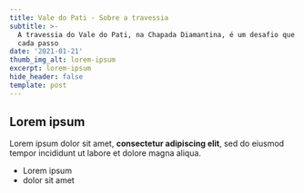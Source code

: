```yaml
---
title: Vale do Pati - Sobre a travessia
subtitle: >-
  A travessia do Vale do Pati, na Chapada Diamantina, é um desafio que compensa
  cada passo
date: '2021-01-21'
thumb_img_alt: lorem-ipsum
excerpt: lorem-ipsum
hide_header: false
template: post
---
```

## Lorem ipsum

Lorem ipsum dolor sit amet, **consectetur adipiscing elit**, sed do eiusmod tempor incididunt ut labore et dolore magna aliqua.

- Lorem ipsum
- dolor sit amet